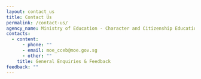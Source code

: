 ```yaml
---
layout: contact_us
title: Contact Us
permalink: /contact-us/
agency_name: Ministry of Education - Character and Citizenship Education Branch
contacts:
  - content:
      - phone: ""
      - email: moe_cceb@moe.gov.sg
      - other: ""
    title: General Enquiries & Feedback
feedback: ""
---
```


